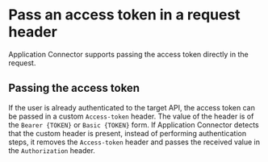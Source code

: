 # Pass an access token in a request header

Application Connector supports passing the access token directly in the request.

## Passing the access token

If the user is already authenticated to the target API, the access token can be passed in a custom `Access-token` header. The value of the header is of the `Bearer {TOKEN}` or `Basic {TOKEN}` form. If Application Connector detects that the custom header is present, instead of performing authentication steps, it removes the `Access-token` header and passes the received value in the `Authorization` header.